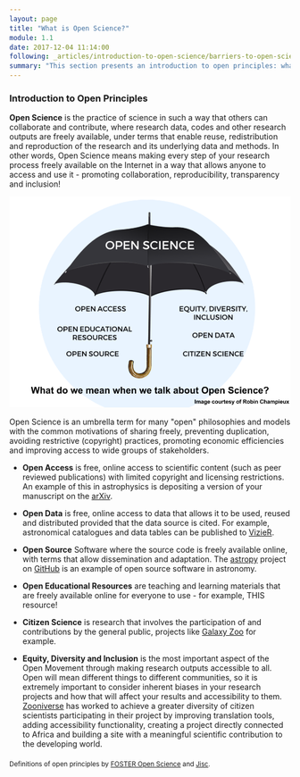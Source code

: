 ```yaml
---
layout: page
title: "What is Open Science?"
module: 1.1
date: 2017-12-04 11:14:00
following: _articles/introduction-to-open-science/barriers-to-open-science.md
summary: "This section presents an introduction to open principles: what is open access, open data, open source - open science?"
---
```




### Introduction to Open Principles

**Open Science** is the practice of science in such a way that others can collaborate and contribute, where research data, codes and other research outputs are freely available, under terms that enable reuse, redistribution and reproduction of the research and its underlying data and methods. In other words, Open Science means making every step of your research process freely available on the Internet in a way that allows anyone to access and use it - promoting collaboration, reproducibility, transparency and inclusion!

![](https://github.com/rainsworth/ROSA/blob/gh-pages/img/openscienceumbrella.png?raw=true)

Open Science is an umbrella term for many "open" philosophies and models with the common motivations of sharing freely, preventing duplication, avoiding restrictive (copyright) practices, promoting economic efficiencies and improving access to wide groups of stakeholders.

* **Open Access** is free, online access to scientific content (such as peer reviewed publications) with limited copyright and licensing restrictions. An example of this in astrophysics is depositing a version of your manuscript on the [arXiv](https://arxiv.org/).

* **Open Data** is free, online access to data that allows it to be used, reused and distributed provided that the data source is cited. For example, astronomical catalogues and data tables can be published to [VizieR](http://vizier.u-strasbg.fr/).

* **Open Source** Software where the source code is freely available online, with terms that allow dissemination and adaptation. The [astropy](https://github.com/astropy) project on [GitHub](https://github.com/) is an example of open source software in astronomy.

* **Open Educational Resources** are teaching and learning materials that are freely available online for everyone to use - for example, THIS resource!

* **Citizen Science** is research that involves the participation of and contributions by the general public, projects like [Galaxy Zoo](https://www.galaxyzoo.org/) for example.

* **Equity, Diversity and Inclusion** is the most important aspect of the Open Movement  through making research outputs accessible to all. Open will mean different things to different communities, so it is extremely important to consider inherent biases in your research projects and how that will affect your results and accessibility to them.  [Zooniverse](http://www.astro4dev.org/blog/2015/12/18/update-12/) has worked to achieve a greater diversity of citizen scientists participating in their project by improving translation tools, adding accessibility functionality, creating a project directly connected to Africa and building a site with a meaningful scientific contribution to the developing world.


<sub>Definitions of open principles by [FOSTER Open Science](https://www.fosteropenscience.eu) and [Jisc](https://www.jisc.ac.uk/).</sub>

